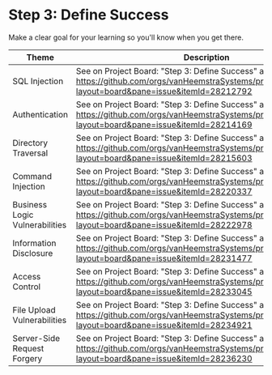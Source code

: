 # Step 3: Define Success

Make a clear goal for your learning so you'll know when you get there.

| Theme | Description |
| --- | --- |
| SQL Injection | See on Project Board: "Step 3: Define Success" at https://github.com/orgs/vanHeemstraSystems/projects/18/views/1?layout=board&pane=issue&itemId=28212792 |
| Authentication | See on Project Board: "Step 3: Define Success" at https://github.com/orgs/vanHeemstraSystems/projects/19/views/1?layout=board&pane=issue&itemId=28214169 |
| Directory Traversal | See on Project Board: "Step 3: Define Success" at https://github.com/orgs/vanHeemstraSystems/projects/20/views/1?layout=board&pane=issue&itemId=28215603 |
| Command Injection | See on Project Board: "Step 3: Define Success" at https://github.com/orgs/vanHeemstraSystems/projects/21/views/1?layout=board&pane=issue&itemId=28220337 |
| Business Logic Vulnerabilities | See on Project Board: "Step 3: Define Success" at https://github.com/orgs/vanHeemstraSystems/projects/22/views/1?layout=board&pane=issue&itemId=28222978 |
| Information Disclosure | See on Project Board: "Step 3: Define Success" at https://github.com/orgs/vanHeemstraSystems/projects/23/views/1?layout=board&pane=issue&itemId=28231477 |
| Access Control | See on Project Board: "Step 3: Define Success" at https://github.com/orgs/vanHeemstraSystems/projects/24/views/1?layout=board&pane=issue&itemId=28233045 |
| File Upload Vulnerabilities | See on Project Board: "Step 3: Define Success" at https://github.com/orgs/vanHeemstraSystems/projects/25/views/1?layout=board&pane=issue&itemId=28234921 |
| Server-Side Request Forgery | See on Project Board: "Step 3: Define Success" at https://github.com/orgs/vanHeemstraSystems/projects/26/views/1?layout=board&pane=issue&itemId=28236230 |
